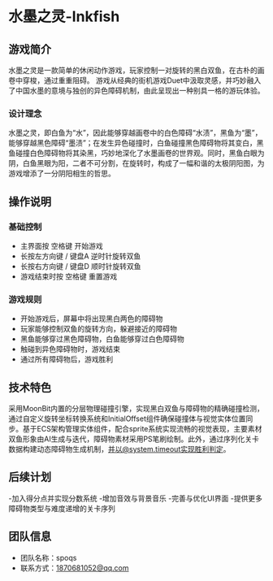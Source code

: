 # 水墨之灵-Inkfish

## 游戏简介

水墨之灵是一款简单的休闲动作游戏，玩家控制一对旋转的黑白双鱼，在古朴的画卷中穿梭，通过重重阻碍。
游戏从经典的街机游戏Duet中汲取灵感，并巧妙融入了中国水墨的意境与独创的异色障碍机制，由此呈现出一种别具一格的游玩体验。

### 设计理念
水墨之灵，即白鱼为“水”，因此能够穿越画卷中的白色障碍“水渍”，黑鱼为“墨”，能够穿越黑色障碍“墨渍”；在发生异色碰撞时，白鱼碰撞黑色障碍物将其变白，黑鱼碰撞白色障碍物将其染黑，巧妙地深化了水墨画卷的世界观。同时，黑鱼白眼为阴，白鱼黑眼为阳，二者不可分割，在旋转时，构成了一幅和谐的太极阴阳图，为游戏增添了一分阴阳相生的哲思。

## 操作说明

### 基础控制
- 主界面按 空格键 开始游戏
- 长按左方向键 / 键盘A 逆时针旋转双鱼
- 长按右方向键 / 键盘D 顺时针旋转双鱼
- 游戏结束时按 空格键 重置游戏

### 游戏规则
- 开始游戏后，屏幕中将出现黑白两色的障碍物
- 玩家能够控制双鱼的旋转方向，躲避接近的障碍物
- 黑鱼能够穿过黑色障碍物，白鱼能够穿过白色障碍物
- 触碰到异色障碍物时，游戏结束
- 通过所有障碍物后，游戏胜利

## 技术特色

采用MoonBit内置的分层物理碰撞引擎，实现黑白双鱼与障碍物的精确碰撞检测，通过自定义旋转坐标转换系统和InitialOffset组件确保碰撞体与视觉实体位置同步。基于ECS架构管理实体组件，配合sprite系统实现流畅的视觉表现，主要素材双鱼形象由AI生成与迭代，障碍物素材采用PS笔刷绘制。此外，通过序列化关卡数据构建动态障碍物生成机制，并以@system.timeout实现胜利判定。

## 后续计划
-加入得分点并实现分数系统
-增加音效与背景音乐
-完善与优化UI界面
-提供更多障碍物类型与难度递增的关卡序列

## 团队信息

- 团队名称：spoqs
- 联系方式：1870681052@qq.com